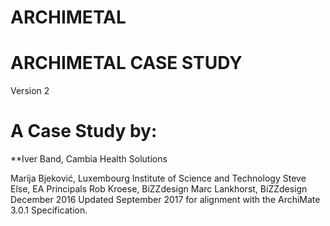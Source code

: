 # ARCHIMETAL

# ARCHIMETAL CASE STUDY
Version 2
# A Case Study by:

**Iver Band, Cambia Health Solutions

Marija Bjeković, Luxembourg Institute of Science and Technology
Steve Else, EA Principals
Rob Kroese, BiZZdesign
Marc Lankhorst, BiZZdesign
December 2016
Updated September 2017 for alignment with the ArchiMate 3.0.1 Specification.
